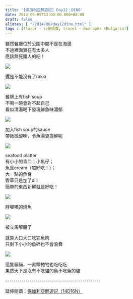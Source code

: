 ```yaml
---
title: '[保加利亞醉遊記] Day12：DINO'
date: 2014-06-05T13:00:00.000+08:00
draft: false
aliases: [ "/2014/06/day12dino.html" ]
tags : [flavor - 行膳積腹, travel - България (Bulgaria)]
---
```


雖然餐廳位於公園中間不是在海邊  
不過裡面實在有太多人  
應該無死錯人的吧！  

![](/images/bulgaria12d1.jpg)

還是不能沒有了rakia  

![](/images/bulgaria12d2.jpg)

餐牌上有fish soup  
不喝一碗會對不起自己  
看似清湯喝下發現鮮魚味濃郁  

![](/images/bulgaria12d3.jpg)

加入fish soup的sauce  
帶微微酸味，令魚湯更提鮮呢  

![](/images/bulgaria12d4.jpg)

seafood platter  
有小小的青口；小魚仔；  
魚茸cream（超好吃！）；  
大一點的魚身  
香草只是加了dill  
簡單的東西新鮮就是好吃！  

![](/images/bulgaria12d5.jpg)

胖嘟嘟的燒魚  

![](/images/bulgaria12d6.jpg)

被立馬解體了  
  
就算大口大口吃完魚肉  
只剩下小小的魚碎也不會浪費  

![](/images/bulgaria12d7.jpg)

這隻貓貓，一直餵牠牠也吃吃吃  
果然天下是沒有不吃貓的魚不吃魚的貓  
  
\-----------------------------------------------  
  
延伸閱讀：[保加利亞醉遊記（14D16N）](https://hidie.net/bulgaria14d16n/)
